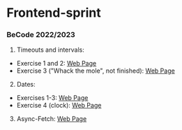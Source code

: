 # Frontend-sprint
### BeCode 2022/2023
1. Timeouts and intervals: 
- Exercise 1  and 2: [Web Page](http://htmlpreview.github.io/?https://github.com/ArseniiaD/Frontend-sprint/blob/main/timeouts/exercise_Timeouts.html)
- Exercise 3 ("Whack the mole", not finished): [Web Page](http://htmlpreview.github.io/?https://github.com/ArseniiaD/Frontend-sprint/blob/main/timeouts/mole.html)
2. Dates:
- Exercises 1-3: [Web Page](http://htmlpreview.github.io/?https://github.com/ArseniiaD/Frontend-sprint/blob/main/dates/date1-3.html)
- Exercise 4 (clock): [Web Page](http://htmlpreview.github.io/?https://github.com/ArseniiaD/Frontend-sprint/blob/main/dates/date4.html)
3. Async-Fetch: [Web Page](http://htmlpreview.github.io/?https://github.com/ArseniiaD/Frontend-sprint/blob/main/Asyn-JS/index.html)
